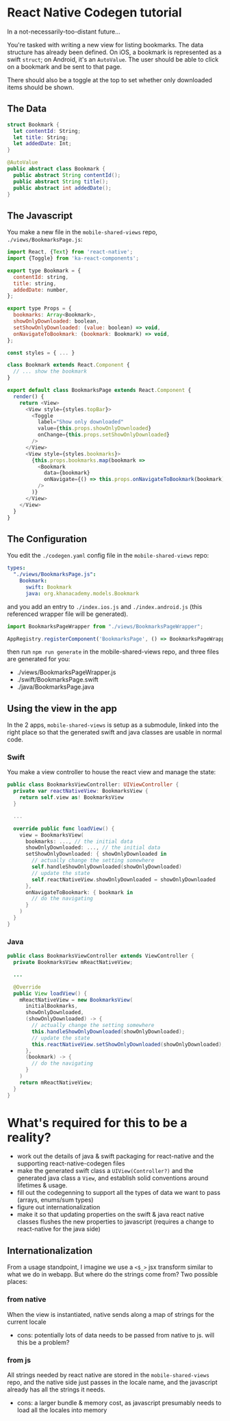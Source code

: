 # React Native Codegen tutorial

In a not-necessarily-too-distant future...

You're tasked with writing a new view for listing bookmarks. The data
structure has already been defined. On iOS, a bookmark is represented as a
swift `struct`; on Android, it's an `AutoValue`. The user should be able to
click on a bookmark and be sent to that page.

There should also be a toggle at the top to set whether only downloaded items
should be shown.

## The Data

```swift
struct Bookmark {
  let contentId: String;
  let title: String;
  let addedDate: Int;
}
```

```java
@AutoValue
public abstract class Bookmark {
  public abstract String contentId();
  public abstract String title();
  public abstract int addedDate();
}
```

## The Javascript

You make a new file in the `mobile-shared-views` repo,
`./views/BookmarksPage.js`:

```js
import React, {Text} from 'react-native';
import {Toggle} from 'ka-react-components';

export type Bookmark = {
  contentId: string,
  title: string,
  addedDate: number,
};

export type Props = {
  bookmarks: Array<Bookmark>,
  showOnlyDownloaded: boolean,
  setShowOnlyDownloaded: (value: boolean) => void,
  onNavigateToBookmark: (bookmark: Bookmark) => void,
};

const styles = { ... }

class Bookmark extends React.Component {
  // ... show the bookmark
}

export default class BookmarksPage extends React.Component {
  render() {
    return <View>
      <View style={styles.topBar}>
        <Toggle
          label="Show only downloaded"
          value={this.props.showOnlyDownloaded}
          onChange={this.props.setShowOnlyDownloaded}
        />
      </View>
      <View style={styles.bookmarks}>
        {this.props.bookmarks.map(bookmark =>
          <Bookmark
            data={bookmark}
            onNavigate={() => this.props.onNavigateToBookmark(bookmark)}
          />
        )}
      </View>
    </View>
  }
}
```

## The Configuration

You edit the `./codegen.yaml` config file in the `mobile-shared-views` repo:

```yaml
types:
  "./views/BookmarksPage.js":
    Bookmark:
      swift: Bookmark
      java: org.khanacademy.models.Bookmark
```

and you add an entry to `./index.ios.js` and `./index.android.js` (this
referenced wrapper file will be generated).

```js
import BookmarksPageWrapper from "./views/BookmarksPageWrapper";

AppRegistry.registerComponent('BookmarksPage', () => BookmarksPageWrapper);
```

then run `npm run generate` in the mobile-shared-views repo, and three files
are generated for you:

- ./views/BookmarksPageWrapper.js
- ./swift/BookmarksPage.swift
- ./java/BookmarksPage.java

## Using the view in the app

In the 2 apps, `mobile-shared-views` is setup as a submodule, linked into the
right place so that the generated swift and java classes are usable in normal
code.

### Swift

You make a view controller to house the react view and manage the state:

```swift
public class BookmarksViewController: UIViewController {
  private var reactNativeView: BookmarksView {
    return self.view as! BookmarksView
  }

  ...

  override public func loadView() {
    view = BookmarksView(
      bookmarks: ..., // the initial data
      showOnlyDownloaded: ..., // the initial data
      setShowOnlyDownloaded: { showOnlyDownloaded in
        // actually change the setting somewhere
        self.handleShowOnlyDownloaded(showOnlyDownloaded)
        // update the state
        self.reactNativeView.showOnlyDownloaded = showOnlyDownloaded
      },
      onNavigateToBookmark: { bookmark in
        // do the navigating
      }
    )
  }
}
```

### Java

```java
public class BookmarksViewController extends ViewController {
  private BookmarksView mReactNativeView;

  ...

  @Override
  public View loadView() {
    mReactNativeView = new BookmarksView(
      initialBookmarks,
      showOnlyDownloaded,
      (showOnlyDownloaded) -> {
        // actually change the setting somewhere
        this.handleShowOnlyDownloaded(showOnlyDownloaded);
        // update the state
        this.reactNativeView.setShowOnlyDownloaded(showOnlyDownloaded);
      },
      (bookmark) -> {
        // do the navigating
      }
    )
    return mReactNativeView;
  }
}
```

# What's required for this to be a reality?

- work out the details of java & swift packaging for react-native and the
  supporting react-native-codegen files
- make the generated swift class a `UIView(Controller?)` and the generated
  java class a `View`, and establish solid conventions around lifetimes &
  usage.
- fill out the codegenning to support all the types of data we want to pass
  (arrays, enums/sum types)
- figure out internationalization
- make it so that updating properties on the swift & java react native classes
  flushes the new properties to javascript (requires a change to react-native
  for the java side)

## Internationalization

From a usage standpoint, I imagine we use a `<$_>` jsx transform similar to
what we do in webapp. But where do the strings come from? Two possible places:

### from native
When the view is instantiated, native sends along a map of strings for the
current locale

- cons: potentially lots of data needs to be passed from native to js. will
  this be a problem?

### from js
All strings needed by react native are stored in the `mobile-shared-views`
repo, and the native side just passes in the locale name, and the javascript
already has all the strings it needs.

- cons: a larger bundle & memory cost, as javascript presumably needs to load
  all the locales into memory

